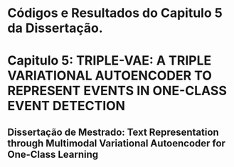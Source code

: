 # Códigos e Resultados do Capitulo 5 da Dissertação.

# Capitulo 5: TRIPLE-VAE: A TRIPLE VARIATIONAL AUTOENCODER TO REPRESENT EVENTS IN ONE-CLASS EVENT DETECTION

## Dissertação de Mestrado: Text Representation through Multimodal Variational Autoencoder for One-Class Learning 

